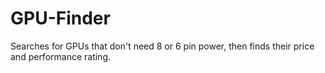 # GPU-Finder
Searches for GPUs that don't need 8 or 6 pin power, then finds their price and performance rating.
